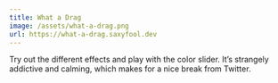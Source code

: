 ```yaml
---
title: What a Drag
image: /assets/what-a-drag.png
url: https://what-a-drag.saxyfool.dev
---
```


Try out the different effects and play with the color slider. It’s strangely
addictive and calming, which makes for a nice break from Twitter.
